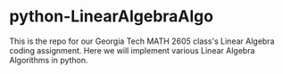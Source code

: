 # python-LinearAlgebraAlgo
This is the repo for our Georgia Tech MATH 2605 class's Linear Algebra coding assignment. Here we will implement various Linear Algebra Algorithms in python.
